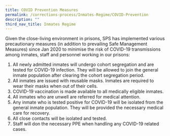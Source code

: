 ```yaml
---
title: COVID Prevention Measures
permalink: /corrections-process/Inmates-Regime/COVID-Prevention
description: ""
third_nav_title: Inmates Regime
---
```

Given the close-living environment in prisons, SPS has implemented various precautionary measures (in addition to prevailing Safe Management Measures) since Jan 2020 to minimise the risk of COVID-19 transmissions among inmates, staff and personnel working in our prisons:

1. All newly admitted inmates will undergo cohort segregation and are tested for COVID-19 infection. They will be allowed to join the general inmate population after clearing the cohort segregation period.
2. All inmates are issued with reusable masks. Inmates are required to wear their masks when out of their cells.
3. COVID-19 vaccination is made available to all medically eligible inmates.
4. All inmates who are unwell are referred for medical attention.
5. Any inmate who is tested positive for COVID-19 will be isolated from the general inmate population. They will be provided the necessary medical care for recovery.
6. All close contacts will be isolated and tested.
7. Staff will don the necessary PPE when handling any COVID-19 related cases.

